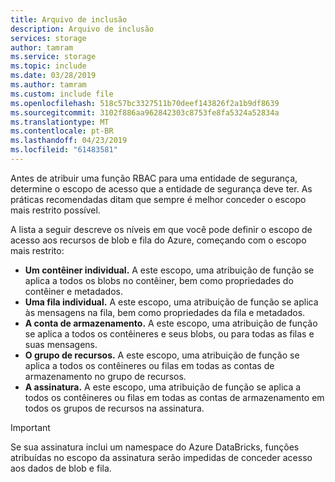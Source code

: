 ```yaml
---
title: Arquivo de inclusão
description: Arquivo de inclusão
services: storage
author: tamram
ms.service: storage
ms.topic: include
ms.date: 03/28/2019
ms.author: tamram
ms.custom: include file
ms.openlocfilehash: 518c57bc3327511b70deef143826f2a1b9df8639
ms.sourcegitcommit: 3102f886aa962842303c8753fe8fa5324a52834a
ms.translationtype: MT
ms.contentlocale: pt-BR
ms.lasthandoff: 04/23/2019
ms.locfileid: "61483581"
---
```

Antes de atribuir uma função RBAC para uma entidade de segurança, determine o escopo de acesso que a entidade de segurança deve ter. As práticas recomendadas ditam que sempre é melhor conceder o escopo mais restrito possível.

A lista a seguir descreve os níveis em que você pode definir o escopo de acesso aos recursos de blob e fila do Azure, começando com o escopo mais restrito:

- **Um contêiner individual.** A este escopo, uma atribuição de função se aplica a todos os blobs no contêiner, bem como propriedades do contêiner e metadados.
- **Uma fila individual.** A este escopo, uma atribuição de função se aplica às mensagens na fila, bem como propriedades da fila e metadados.
- **A conta de armazenamento.** A este escopo, uma atribuição de função se aplica a todos os contêineres e seus blobs, ou para todas as filas e suas mensagens.
- **O grupo de recursos.** A este escopo, uma atribuição de função se aplica a todos os contêineres ou filas em todas as contas de armazenamento no grupo de recursos.
- **A assinatura.** A este escopo, uma atribuição de função se aplica a todos os contêineres ou filas em todas as contas de armazenamento em todos os grupos de recursos na assinatura.

> [!IMPORTANT]
> Se sua assinatura inclui um namespace do Azure DataBricks, funções atribuídas no escopo da assinatura serão impedidas de conceder acesso aos dados de blob e fila.

